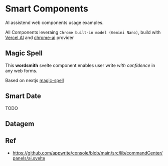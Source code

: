 # Smart Components

AI assistend web components usage examples.

All Components leveraing `Chrome built-in model (Gemini Nano)`, build with [Vercel AI](https://vercel.com/ai) and [chrome-ai](https://github.com/jeasonstudio/chrome-ai) provider

## Magic Spell

This **wordsmith** svelte component enables user write *with confidence* in any web forms.

Based on nextjs [magic-spell](https://github.com/ai-ng/magic-spell/tree/main)

## Smart Date

TODO

## Datagem

## Ref

- <https://github.com/appwrite/console/blob/main/src/lib/commandCenter/panels/ai.svelte>
